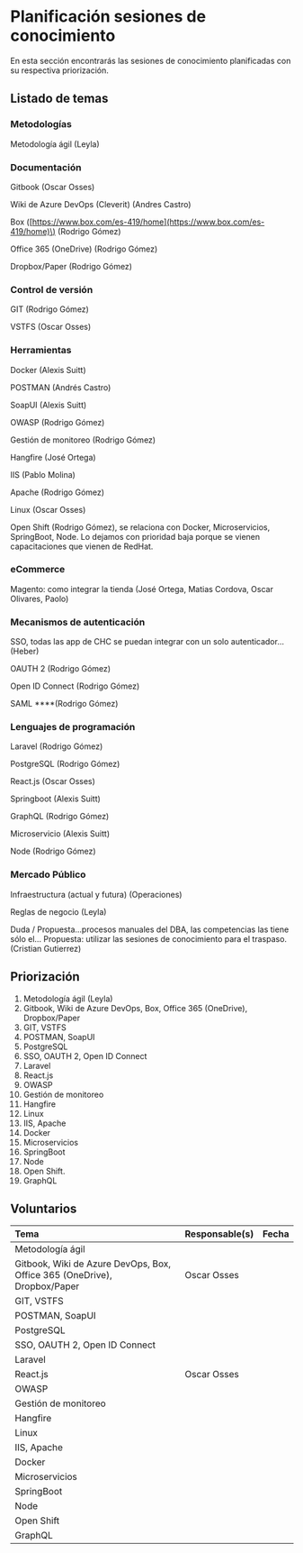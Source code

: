 # Planificación sesiones de conocimiento

En esta sección encontrarás las sesiones de conocimiento planificadas con su respectiva priorización.

## Listado de temas

### Metodologías

Metodología ágil \(Leyla\)

### Documentación 

Gitbook \(Oscar Osses\)

Wiki de Azure DevOps \(Cleverit\) \(Andres Castro\)

Box \([https://www.box.com/es-419/home](https://www.box.com/es-419/home)\) \(Rodrigo Gómez\)

Office 365 \(OneDrive\) \(Rodrigo Gómez\)

Dropbox/Paper \(Rodrigo Gómez\)

### Control de versión

GIT \(Rodrigo Gómez\)

VSTFS \(Oscar Osses\)

### Herramientas

Docker \(Alexis Suitt\)

POSTMAN \(Andrés Castro\) 

SoapUI \(Alexis Suitt\)

OWASP \(Rodrigo Gómez\)

Gestión de monitoreo \(Rodrigo Gómez\)

Hangfire \(José Ortega\)

IIS \(Pablo Molina\)

Apache \(Rodrigo Gómez\)

Linux \(Oscar Osses\)

Open Shift \(Rodrigo Gómez\), se relaciona con Docker, Microservicios, SpringBoot, Node. Lo dejamos con prioridad baja porque se vienen capacitaciones que vienen de RedHat. 

### eCommerce

Magento: como integrar la tienda \(José Ortega, Matias Cordova, Oscar Olivares, Paolo\)

### Mecanismos de autenticación

SSO, todas las app de CHC se puedan integrar con un solo autenticador… \(Heber\)

OAUTH 2 \(Rodrigo Gómez\)

Open ID Connect \(Rodrigo Gómez\)

SAML ****\(Rodrigo Gómez\)

### Lenguajes de programación

Laravel \(Rodrigo Gómez\)

PostgreSQL \(Rodrigo Gómez\)

React.js \(Oscar Osses\)

Springboot \(Alexis Suitt\)

GraphQL \(Rodrigo Gómez\)

Microservicio \(Alexis Suitt\)

Node \(Rodrigo Gómez\)

### Mercado Público

Infraestructura \(actual y futura\) \(Operaciones\)

Reglas de negocio \(Leyla\)

Duda / Propuesta…procesos manuales del DBA, las competencias las tiene sólo el… Propuesta: utilizar las sesiones de conocimiento para el traspaso. \(Cristian Gutierrez\)

## Priorización

1. Metodología ágil \(Leyla\)
2. Gitbook, Wiki de Azure DevOps, Box, Office 365 \(OneDrive\), Dropbox/Paper
3. GIT, VSTFS
4. POSTMAN, SoapUI 
5. PostgreSQL 
6. SSO, OAUTH 2, Open ID Connect
7. Laravel
8. React.js 
9. OWASP 
10. Gestión de monitoreo
11. Hangfire 
12. Linux
13. IIS, Apache
14. Docker
15. Microservicios
16. SpringBoot
17. Node
18. Open Shift.
19. GraphQL

##  Voluntarios



| Tema | Responsable\(s\) | Fecha |
| :--- | :--- | :--- |
| Metodología ágil |  |  |
| Gitbook, Wiki de Azure DevOps, Box, Office 365 \(OneDrive\), Dropbox/Paper | Oscar Osses |  |
| GIT, VSTFS |  |  |
| POSTMAN, SoapUI  |  |  |
| PostgreSQL  |  |  |
| SSO, OAUTH 2, Open ID Connect |  |  |
| Laravel |  |  |
| React.js | Oscar Osses |  |
| OWASP  |  |  |
| Gestión de monitoreo |  |  |
| Hangfire |  |  |
| Linux |  |  |
| IIS, Apache |  |  |
| Docker |  |  |
| Microservicios |  |  |
| SpringBoot |  |  |
| Node |  |  |
| Open Shift |  |  |
| GraphQL |  |  |





 

















